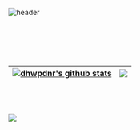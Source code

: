 ![header](https://capsule-render.vercel.app/api?type=wave&color=auto&height=300&section=header&text=OH%20JE%20UK&fontSize=90)

<br/>
<br/>
<br/>
<br/>

<div align="center">

  | <a href="https://github-readme-stats.vercel.app/api?username=dhwpdnr&show_icons=true&theme=gruvbox"><img align="center" src="https://github-readme-stats.vercel.app/api?username=dhwpdnr&show_icons=true&theme=gruvbox&hide_border=true" alt="dhwpdnr's github stats" /></a> | <a href="https://github.com/anuraghazra/github-readme-stats"><img align="center" src="https://github-readme-stats.vercel.app/api/top-langs/?username=dhwpdnr&layout=compact&theme=gruvbox&hide_border=true" /></a> |
| ------------- | ------------- |

</div>
<br/>
<br/>
<br/>
<img src="https://img.shields.io/badge/Django-3DDC84?style=flat-square&logo=Django&logoColor=white"/>

